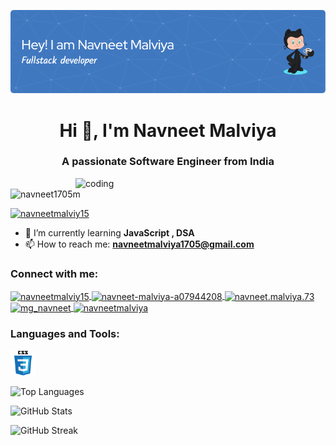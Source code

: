 <!-- Header Image -->
<p align="center">
  <img src="https://github.com/navneet1705m/navneet1705m/blob/main/github-header-image.png" alt="Header Image">
</p>

<!-- Introduction -->
<h1 align="center">Hi 👋, I'm Navneet Malviya</h1>
<h3 align="center">A passionate Software Engineer from India</h3>

<!-- Coding GIF -->
<img align="right" alt="coding" width="400" src="https://user-images.githubusercontent.com/55389276/140866485-8fb1c876-9a8f-4d6a-98dc-08c4981eaf70.gif">

<!-- Profile Views -->
<p align="left"> 
  <img src="https://komarev.com/ghpvc/?username=navneet1705m&label=Profile%20views&color=0e75b6&style=flat" alt="navneet1705m" />
</p>

<!-- Twitter Follow Badge -->
<p align="left">
  <a href="https://twitter.com/navneetmalviy15" target="blank">
    <img src="https://img.shields.io/twitter/follow/navneetmalviy15?logo=twitter&style=for-the-badge" alt="navneetmalviy15" />
  </a>
</p>

<!-- Learning and Contact Information -->
- 🌱 I’m currently learning **JavaScript , DSA**
- 📫 How to reach me: **navneetmalviya1705@gmail.com**

<!-- Connect with me -->
<h3 align="left">Connect with me:</h3>
<p align="left">
  <a href="https://twitter.com/navneetmalviy15" target="blank">
    <img align="center" src="https://raw.githubusercontent.com/rahuldkjain/github-profile-readme-generator/master/src/images/icons/Social/twitter.svg" alt="navneetmalviy15" height="30" width="40" />
  </a>
  <a href="https://linkedin.com/in/navneet-malviya-a07944208" target="blank">
    <img align="center" src="https://raw.githubusercontent.com/rahuldkjain/github-profile-readme-generator/master/src/images/icons/Social/linked-in-alt.svg" alt="navneet-malviya-a07944208" height="30" width="40" />
  </a>
  <a href="https://fb.com/navneet.malviya.73" target="blank">
    <img align="center" src="https://raw.githubusercontent.com/rahuldkjain/github-profile-readme-generator/master/src/images/icons/Social/facebook.svg" alt="navneet.malviya.73" height="30" width="40" />
  </a>
  <a href="https://instagram.com/mg_navneet" target="blank">
    <img align="center" src="https://raw.githubusercontent.com/rahuldkjain/github-profile-readme-generator/master/src/images/icons/Social/instagram.svg" alt="mg_navneet" height="30" width="40" />
  </a>
  <a href="https://www.leetcode.com/navneetmalviya" target="blank">
    <img align="center" src="https://raw.githubusercontent.com/rahuldkjain/github-profile-readme-generator/master/src/images/icons/Social/leet-code.svg" alt="navneetmalviya" height="30" width="40" />
  </a>
</p>

<!-- Languages and Tools -->
<h3 align="left">Languages and Tools:</h3>
<p align="left">
  <a href="https://www.w3schools.com/css/" target="_blank" rel="noreferrer">
    <img src="https://raw.githubusercontent.com/devicons/devicon/master/icons/css3/css3-original-wordmark.svg" alt="css3" width="40" height="40"/>
  </a>
  <!-- Add other icons here -->
</p>

<!-- GitHub Stats - Top Languages -->
<p align="left">
  <img src="https://github-readme-stats.vercel.app/api/top-langs?username=navneet1705m&show_icons=true&locale=en&layout=compact" alt="Top Languages">
</p>

<!-- GitHub Stats - Overall Stats -->
<p align="left">
  <img src="https://github-readme-stats.vercel.app/api?username=navneet1705m&show_icons=true&locale=en" alt="GitHub Stats">
</p>

<!-- GitHub Streak -->
<p align="left">
  <img src="https://github-readme-streak-stats.herokuapp.com/?user=navneet1705m&" alt="GitHub Streak">
</p>
